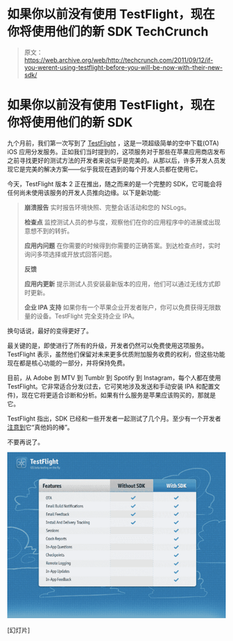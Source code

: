 # 如果你以前没有使用 TestFlight，现在你将使用他们的新 SDK TechCrunch

> 原文：<https://web.archive.org/web/http://techcrunch.com/2011/09/12/if-you-werent-using-testflight-before-you-will-be-now-with-their-new-sdk/>

# 如果你以前没有使用 TestFlight，现在你将使用他们的新 SDK

九个月前，我们第一次写到了 [TestFlight](https://web.archive.org/web/20230205045312/http://testflightapp.com/) ，这是一项超级简单的空中下载(OTA) iOS 应用分发服务。正如我们当时提到的，这项服务对于那些在苹果应用商店发布之前寻找更好的测试方法的开发者来说似乎是完美的。从那以后，许多开发人员发现它是完美的解决方案——似乎我现在遇到的每个开发人员都在使用它。

今天，TestFlight 版本 2 正在推出，随之而来的是一个完整的 SDK，它可能会将任何尚未使用该服务的开发人员推向边缘。以下是新功能:

> **崩溃报告**
> 实时报告环境快照、完整会话活动和您的 NSLogs。
> 
> **检查点**
> 监控测试人员的参与度，观察他们在你的应用程序中的进展或出现意想不到的转折。
> 
> **应用内问题**
> 在你需要的时候得到你需要的正确答案。到达检查点时，实时询问多项选择或开放式回答问题。
> 
> **反馈**
> 
> **应用内更新**
> 提示测试人员安装最新版本的应用，他们可以通过无线方式即时更新。
> 
> **企业 IPA 支持**
> 如果你有一个苹果企业开发者账户，你可以免费获得无限数量的设备。TestFlight 完全支持企业 IPA。

换句话说，最好的变得更好了。

最关键的是，即使进行了所有的升级，开发者仍然可以免费使用这项服务。TestFlight 表示，虽然他们保留对未来更多优质附加服务收费的权利，但这些功能现在都是核心功能的一部分，并将保持免费。

目前，从 Adobe 到 MTV 到 Tumblr 到 Spotify 到 Instagram，每个人都在使用 TestFlight。它非常适合分发(过去，它可笑地涉及发送和手动安装 IPA 和配置文件)，现在它将更适合诊断和分析。如果有什么服务是苹果应该购买的，那就是它。

TestFlight 指出，SDK 已经和一些开发者一起测试了几个月。至少有一个开发者[注意到](https://web.archive.org/web/20230205045312/https://twitter.com/#!/subdigital/status/106044442317819905)它“真他妈的棒”。

不要再说了。

![](img/4f83f49dd512f88c995e8fd7439fd96d.png "SDK-Checklist (Clouds)")

[幻灯片]